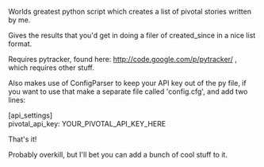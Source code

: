 Worlds greatest python script which creates a list of pivotal stories written by me.

Gives the results that you'd get in doing a filer of created_since in a nice list format.

Requires pytracker, found here: http://code.google.com/p/pytracker/ , which requires other stuff. 

Also makes use of ConfigParser to keep your API key out of the py file, if you want to use that make a separate file called 'config.cfg', and add two lines:

[api_settings]  
pivotal_api_key: YOUR_PIVOTAL_API_KEY_HERE

That's it!

Probably overkill, but I'll bet you can add a bunch of cool stuff to it.
